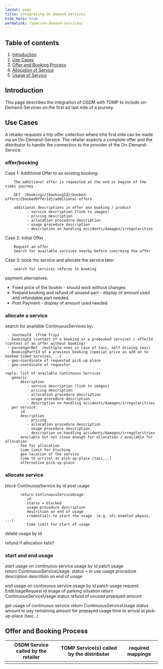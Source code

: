 ```yaml
---
layout: page
title: Integrating On Demand Services
hide_hero: true
permalink: /spec/on-demand-services/
---
```

## Table of contents

1. [Introduction](#introduction)
2. [Use Cases](#useCases)
3. [Offer and Booking Process](#Booking)
4. [Allocation of Service](#Allocation)
5. [Usage of Service](#Usage)

## Introduction <a name="introduction">

This page describes the integration of OSDM with TOMP to include on-Demand-Services on the first ad last mile of a journey.


## Use Cases <a name="useCases">

A retailer requests a trip offer collection where trhe first mile can be made via an On-Demand-Service. The retailer expects a complete offer and the distributor to handle the connection to the provider of the On-Demand-Service.


### offer/booking <a name="booking">

Case 1: Additional Offer to an existing booking:

        The additional offer is requested at the end or beginn of the times journey

        GET  /bookings/{bookingId}/booked-offers/{bookedOfferId}/additional-offers

        additional descriptions in offer and booking / product
              - service description (link to images)
              - pricing description
              - allocation procedure description
              - usage procedure description
              - description on handling accidents/damages/irregularities     
        

Case 2: Initial Offer

        Request an offer 
        Search for available services nearby before conirming the offer



Case 3: book the service and allocate the service later

        search for services referes to booking



payment alternatives:

  - Fixed price of the bookin
            - should work without changes
  - Prepaid booking and refund of unused part
            - display of amount used and refundable part needed.
  - Post Payment
            - display of amount used needed
    


### allocate a service <a name="allocation">


search for available ContinuousServices by:

     - JourneyId  (from Trip)
     - bookingId (context of a booking or a prebooked service) / offerId (context of an offer without booking)
     - passengerRef  (multiple ones in case of taxi, self driving taxi)
     - BookingPartId of a previous booking (special price as add on to booked timed services, ..)
     - geo-coordinate of requested pick-up place
     - geo-coordinate of requestor

    reply: list of available Continuous Services
       generic
           description
              - service description (link to images)
              - pricing description
              - allocation procedure description
              - usage procedure description
              - description on handling accidents/damages/irregularitries       
       per service:
           id
           description
              - pricing
              - allocation procedure description
              - usage procedure description
              - description on handling accidents/damages/irregularitries
           available but not close enough for allocation / available for allocation
           fee for allocation
           time limit for blocking
           geo-location of the service
           time to arrival at pick-up-place (taxi,..)
           alternative pick-up-place

### allocate service

block ContinuousService by id
           post usage
           
           return ContinuousServiceUsage:
              id
              status = blocked
              usage procedure description
              descrition on end of usage
              credentials to start the usage  (e.g. nfc-enabled pkpass, ...)
              time limit for start of usage

delete usage by id

refund if allocation fails?

### start and end usage <a name="usage">

start usage on continuous service usage by id
          patch usage   
          return ContinuousServiceUsage: 
              status = in use
              usage procedure description
              descrition on end of usage        
    
end usage on continuous service usage by id
          patch usage
          request:
             EndUsageRequest
                id
                image of parking situation
          return ContinuousServiceUsage 
             status
             refund of unused prepayed amount

get usage of continuous service
         return ContinuousServiceUsage 
               status
               amount to pay
               remaining amount for prepayed usage
               time to arrival at pick-up-place (taxi,..)




## Offer and Booking Process <a name="tompBooking">

| OSDM Service called by the retailer  | TOMP Service(s) called by the distributor | required mappings  | 
| ------------------------------------ | ----------------------------------------- | ------------------ | 
|                                      |                                           |                    | 


